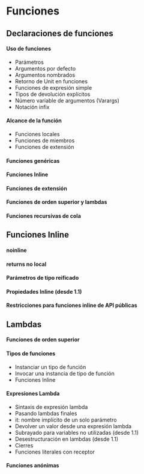 # Funciones

## Declaraciones de funciones

#### Uso de funciones
* Parámetros
* Argumentos por defecto
* Argumentos nombrados
* Retorno de Unit en funciones
* Funciones de expresión simple
* Tipos de devolución explícitos
* Número variable de argumentos (Varargs)
* Notación infix

#### Alcance de la función
* Funciones locales
* Funciones de miembros
* Funciones de extensión

#### Funciones genéricas

#### Funciones Inline

#### Funciones de extensión

#### Funciones de orden superior y lambdas

#### Funciones recursivas de cola





## Funciones Inline

#### noinline

#### returns no local

#### Parámetros de tipo reificado

#### Propiedades Inline (desde 1.1)

#### Restricciones para funciones inline de API públicas




## Lambdas

#### Funciones de orden superior

#### Tipos de funciones
* Instanciar un tipo de función
* Invocar una instancia de tipo de función
* Funciones Inline

#### Expresiones Lambda
* Sintaxis de expresión lambda
* Pasando lambdas finales
* it: nombre implícito de un solo parámetro
* Devolver un valor desde una expresión lambda
* Subrayado para variables no utilizadas (desde 1.1)
* Desestructuración en lambdas (desde 1.1)
* Cierres
* Funciones literales con receptor

#### Funciones anónimas
